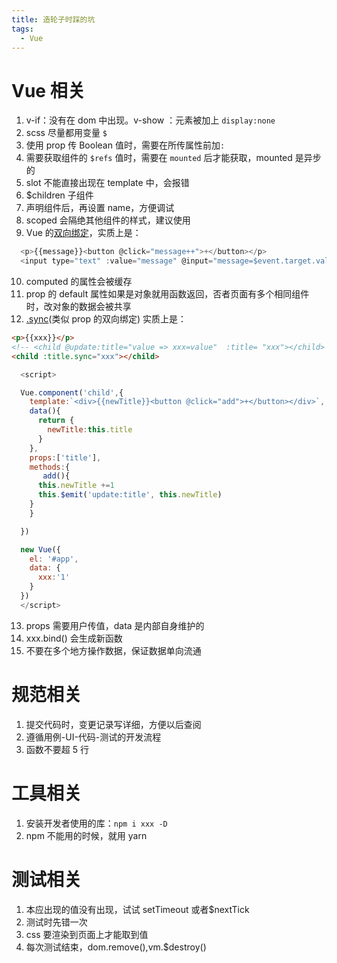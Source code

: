 ```yaml
---
title: 造轮子时踩的坑
tags:
  - Vue
---
```


# Vue 相关

1. v-if：没有在 dom 中出现。v-show ：元素被加上 `display:none`
2. scss 尽量都用变量 `$`
3. 使用 prop 传 Boolean 值时，需要在所传属性前加`:`
4. 需要获取组件的 `$refs` 值时，需要在 `mounted` 后才能获取，mounted 是异步的
5. slot 不能直接出现在 template 中，会报错
6. $children 子组件
7. 声明组件后，再设置 name，方便调试
8. scoped 会隔绝其他组件的样式，建议使用
9. Vue 的[双向绑定](https://jsbin.com/bipojipeho/edit?html,output)，实质上是：

<!-- more -->

```javascript
  <p>{{message}}<button @click="message++">+</button></p>
  <input type="text" :value="message" @input="message=$event.target.value">
```

10. computed 的属性会被缓存
11. prop 的 default 属性如果是对象就用函数返回，否者页面有多个相同组件时，改对象的数据会被共享
12. [.sync](https://jsbin.com/jaxehabogu/1/edit?html,console,output)(类似 prop 的双向绑定) 实质上是：

```html
<p>{{xxx}}</p>
<!-- <child @update:title="value => xxx=value"  :title= "xxx"></child> -->
<child :title.sync="xxx"></child>
```

```JavaScript
  <script>

  Vue.component('child',{
    template:`<div>{{newTitle}}<button @click="add">+</button></div>`,
    data(){
      return {
        newTitle:this.title
      }
    },
    props:['title'],
    methods:{
       add(){
      this.newTitle +=1
      this.$emit('update:title', this.newTitle)
    }
    }

  })

  new Vue({
    el: '#app',
    data: {
      xxx:'1'
    }
  })
  </script>
```

13. props 需要用户传值，data 是内部自身维护的
14. xxx.bind() 会生成新函数
15. 不要在多个地方操作数据，保证数据单向流通

# 规范相关

1. 提交代码时，变更记录写详细，方便以后查阅
2. 遵循用例-UI-代码-测试的开发流程
3. 函数不要超 5 行

# 工具相关

1. 安装开发者使用的库：`npm i xxx -D`
2. npm 不能用的时候，就用 yarn

# 测试相关

1. 本应出现的值没有出现，试试 setTimeout 或者$nextTick
2. 测试时先错一次
3. css 要渲染到页面上才能取到值
4. 每次测试结束，dom.remove(),vm.$destroy()
